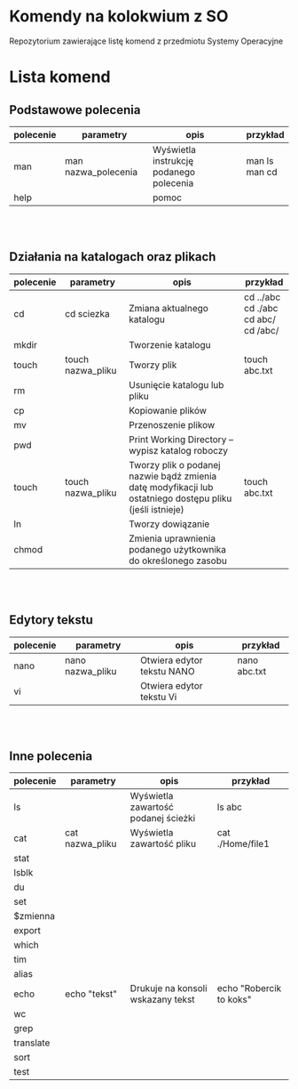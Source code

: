 # Komendy na kolokwium z SO
Repozytorium zawierające listę komend z przedmiotu Systemy Operacyjne

# Lista komend
## Podstawowe polecenia

| polecenie | parametry | opis | przykład|
|-----------|-----------|------|---------|
| man | man nazwa_polecenia | Wyświetla instrukcję podanego polecenia | man ls <br> man cd |
| help | | pomoc | |

<br><br>

## Działania na katalogach oraz plikach

| polecenie | parametry | opis | przykład|
|-----------|-----------|------|---------|
| cd | cd sciezka | Zmiana aktualnego katalogu | cd ../abc <br> cd ./abc <br> cd abc/ <br> cd /abc/|
| mkdir | | Tworzenie katalogu | | 
| touch | touch nazwa_pliku | Tworzy plik | touch abc.txt|
| rm | | Usunięcie katalogu lub pliku | |
| cp | | Kopiowanie plików | | 
| mv | | Przenoszenie plikow | |
| pwd | | Print Working Directory – wypisz katalog roboczy | |
| touch | touch nazwa_pliku | Tworzy plik o podanej nazwie bądź zmienia datę modyfikacji lub ostatniego dostępu pliku (jeśli istnieje) | touch abc.txt|
| ln | | Tworzy dowiązanie | |
| chmod | | Zmienia uprawnienia podanego użytkownika do określonego zasobu | |

<br><br>

## Edytory tekstu

| polecenie | parametry | opis | przykład|
|-----------|-----------|------|---------|
| nano | nano nazwa_pliku | Otwiera edytor tekstu NANO | nano abc.txt|
| vi | | Otwiera edytor tekstu Vi | |

<br><br>
## Inne polecenia

| polecenie | parametry | opis | przykład|
|-----------|-----------|------|---------|
| ls | | Wyświetla zawartość podanej ścieżki | ls abc|
| cat | cat nazwa_pliku | Wyświetla zawartość pliku | cat ./Home/file1 | 
| stat | | | |
| lsblk | | | |
| du | | | | 
| set | | | | 
| $zmienna | | | | 
| export | | | | 
| which | | | | 
| tim | | | | 
| alias | | | | 
| echo | echo "tekst" | Drukuje na konsoli wskazany tekst| echo "Robercik to koks" | 
| wc | | | | 
| grep | | | | 
| translate | | | | 
| sort | | | | 
| test | | | | 

<br><br>